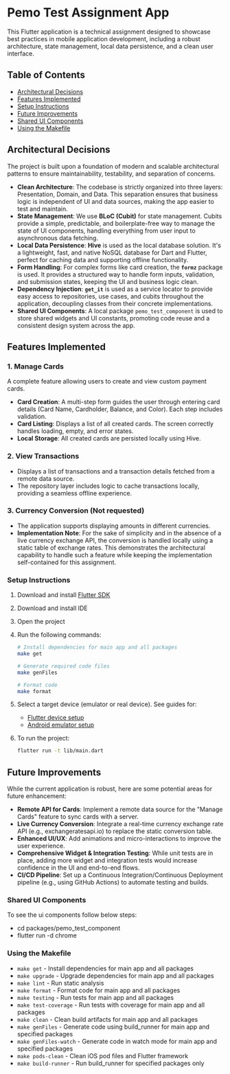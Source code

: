 # Pemo Test Assignment App

This Flutter application is a technical assignment designed to showcase best practices in mobile application development, including a robust architecture, state management, local data persistence, and a clean user interface.

## Table of Contents
- [Architectural Decisions](#architectural-decisions)
- [Features Implemented](#features-implemented)
- [Setup Instructions](#setup-instructions)
- [Future Improvements](#future-improvements)
- [Shared UI Components](#shared-ui-components)
- [Using the Makefile](#using-the-makefile)

## Architectural Decisions

The project is built upon a foundation of modern and scalable architectural patterns to ensure maintainability, testability, and separation of concerns.

- **Clean Architecture**: The codebase is strictly organized into three layers: Presentation, Domain, and Data. This separation ensures that business logic is independent of UI and data sources, making the app easier to test and maintain.
- **State Management**: We use **BLoC (Cubit)** for state management. Cubits provide a simple, predictable, and boilerplate-free way to manage the state of UI components, handling everything from user input to asynchronous data fetching.
- **Local Data Persistence**: **Hive** is used as the local database solution. It's a lightweight, fast, and native NoSQL database for Dart and Flutter, perfect for caching data and supporting offline functionality.
- **Form Handling**: For complex forms like card creation, the **`formz`** package is used. It provides a structured way to handle form inputs, validation, and submission states, keeping the UI and business logic clean.
- **Dependency Injection**: **`get_it`** is used as a service locator to provide easy access to repositories, use cases, and cubits throughout the application, decoupling classes from their concrete implementations.
- **Shared UI Components**: A local package `pemo_test_component` is used to store shared widgets and UI constants, promoting code reuse and a consistent design system across the app.

## Features Implemented

### 1. Manage Cards
A complete feature allowing users to create and view custom payment cards.
- **Card Creation**: A multi-step form guides the user through entering card details (Card Name, Cardholder, Balance, and Color). Each step includes validation.
- **Card Listing**: Displays a list of all created cards. The screen correctly handles loading, empty, and error states.
- **Local Storage**: All created cards are persisted locally using Hive.

### 2. View Transactions
- Displays a list of transactions and a transaction details fetched from a remote data source.
- The repository layer includes logic to cache transactions locally, providing a seamless offline experience.

### 3. Currency Conversion (Not requested)
- The application supports displaying amounts in different currencies.
- **Implementation Note**: For the sake of simplicity and in the absence of a live currency exchange API, the conversion is handled locally using a static table of exchange rates. This demonstrates the architectural capability to handle such a feature while keeping the implementation self-contained for this assignment.

### Setup Instructions

1. Download and install [Flutter SDK](https://docs.flutter.dev/get-started/install)
2. Download and install IDE
3. Open the project
4. Run the following commands:
   ```bash
   # Install dependencies for main app and all packages
   make get

   # Generate required code files
   make genFiles

   # Format code
   make format
   ```

5. Select a target device (emulator or real device). See guides for:
    - [Flutter device setup](https://docs.flutter.dev/get-started/test-drive)
    - [Android emulator setup](https://developer.android.com/studio/run/managing-avds)

6. To run the project:
   ```bash
   flutter run -t lib/main.dart
   ```

## Future Improvements

While the current application is robust, here are some potential areas for future enhancement:

- **Remote API for Cards**: Implement a remote data source for the "Manage Cards" feature to sync cards with a server.
- **Live Currency Conversion**: Integrate a real-time currency exchange rate API (e.g., exchangeratesapi.io) to replace the static conversion table.
- **Enhanced UI/UX**: Add animations and micro-interactions to improve the user experience.
- **Comprehensive Widget & Integration Testing**: While unit tests are in place, adding more widget and integration tests would increase confidence in the UI and end-to-end flows.
- **CI/CD Pipeline**: Set up a Continuous Integration/Continuous Deployment pipeline (e.g., using GitHub Actions) to automate testing and builds.


### Shared UI Components

To see the ui components follow below steps:

- cd packages/pemo_test_component
- flutter run -d chrome

### Using the Makefile
- `make get` - Install dependencies for main app and all packages
- `make upgrade` - Upgrade dependencies for main app and all packages
- `make lint` - Run static analysis
- `make format` - Format code for main app and all packages
- `make testing` - Run tests for main app and all packages
- `make test-coverage` - Run tests with coverage for main app and all packages
- `make clean` - Clean build artifacts for main app and all packages
- `make genFiles` - Generate code using build_runner for main app and specified packages
- `make genFiles-watch` - Generate code in watch mode for main app and specified packages
- `make pods-clean` - Clean iOS pod files and Flutter framework
- `make build-runner` - Run build_runner for specified packages only
